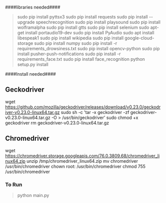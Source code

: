 ####libraries needed####

> sudo pip install pyttsx3
> sudo pip install requests
> sudo pip install --upgrade speechrecognition
> sudo pip install playsound
> sudo pip install wolframalpha
> sudo pip install gtts
> sudo pip install selenium
> sudo apt-get install portaudio19-dev
> sudo pip install PyAudio
> sudo apt install libespeak1
> sudo pip install wikipedia
> sudo pip install google-cloud-storage
> sudo pip install numpy
> sudo pip install -r requirements_drowsiness.txt
> sudo pip install opencv-python
> sudo pip install pusher-push-notifications
> sudo pip install -r requirements_face.txt
> sudo pip install face_recognition
> python setup.py install


####Install needed####

## Geckodriver
wget https://github.com/mozilla/geckodriver/releases/download/v0.23.0/geckodriver-v0.23.0-linux64.tar.gz
sudo sh -c 'tar -x geckodriver -zf geckodriver-v0.23.0-linux64.tar.gz -O > /usr/bin/geckodriver'
sudo chmod +x geckodriver
rm geckodriver-v0.23.0-linux64.tar.gz

## Chromedriver
wget https://chromedriver.storage.googleapis.com/76.0.3809.68/chromedriver_linux64.zip
unzip /tmp/chromedriver_linux64.zip
mv chromedriver /usr/bin/chromedriver
chown root: /usr/bin/chromedriver
chmod 755 /usr/bin/chromedriver

### To Run ###
> python main.py


